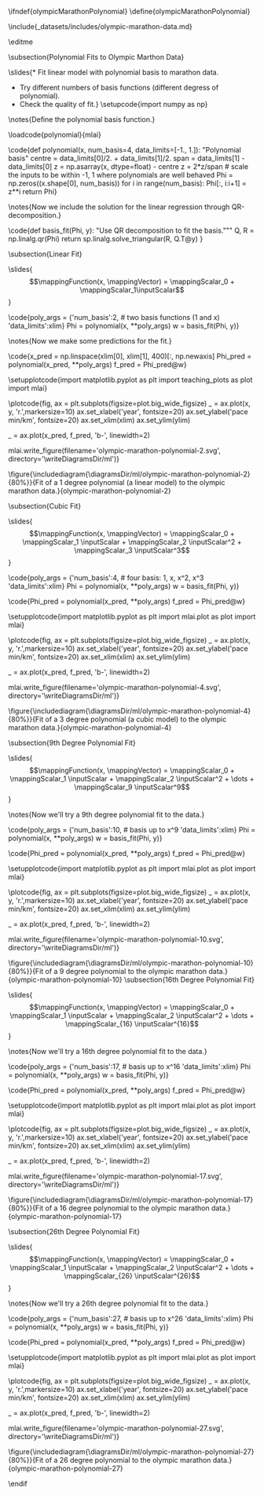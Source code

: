 \ifndef{olympicMarathonPolynomial}
\define{olympicMarathonPolynomial}

\include{_datasets/includes/olympic-marathon-data.md}

\editme

\subsection{Polynomial Fits to Olympic Marthon Data}

\slides{* Fit linear model with polynomial basis to marathon data.
* Try different numbers of basis functions (different degress of polynomial).
* Check the quality of fit.}
\setupcode{import numpy as np}

\notes{Define the polynomial basis function.}

\loadcode{polynomial}{mlai}

\code{def polynomial(x, num_basis=4, data_limits=[-1., 1.]):
    "Polynomial basis"
    centre = data_limits[0]/2. + data_limits[1]/2.
    span = data_limits[1] - data_limits[0]
    z = np.asarray(x, dtype=float) - centre
    z = 2*z/span   # scale the inputs to be within -1, 1 where polynomials are well behaved
    Phi = np.zeros((x.shape[0], num_basis))
    for i in range(num_basis):
        Phi[:, i:i+1] = z**i
    return Phi}

\notes{Now we include the solution for the linear regression through QR-decomposition.}

\code{def basis_fit(Phi, y):
    "Use QR decomposition to fit the basis."""
	Q, R = np.linalg.qr(Phi)
	return sp.linalg.solve_triangular(R, Q.T@y) 
}

\subsection{Linear Fit}

\slides{$$\mappingFunction(x, \mappingVector) = \mappingScalar_0 + \mappingScalar_1\inputScalar$$}

\code{poly_args = {'num_basis':2, # two basis functions (1 and x)
             'data_limits':xlim}
Phi = polynomial(x, **poly_args)
w = basis_fit(Phi, y)}

\notes{Now we make some predictions for the fit.}

\code{x_pred = np.linspace(xlim[0], xlim[1], 400)[:, np.newaxis]
Phi_pred = polynomial(x_pred, **poly_args)
f_pred = Phi_pred@w}

\setupplotcode{import matplotlib.pyplot as plt
import teaching_plots as plot
import mlai}

\plotcode{fig, ax = plt.subplots(figsize=plot.big_wide_figsize)
_ = ax.plot(x, y, 'r.',markersize=10)
ax.set_xlabel('year', fontsize=20)
ax.set_ylabel('pace min/km', fontsize=20)
ax.set_xlim(xlim)
ax.set_ylim(ylim)

_ = ax.plot(x_pred, f_pred, 'b-', linewidth=2)

mlai.write_figure(filename='olympic-marathon-polynomial-2.svg', 
				  directory='\writeDiagramsDir/ml')}

\figure{\includediagram{\diagramsDir/ml/olympic-marathon-polynomial-2}{80%}}{Fit of a 1 degree polynomial (a linear model) to the olympic marathon data.}{olympic-marathon-polynomial-2}


\subsection{Cubic Fit}

\slides{$$\mappingFunction(x, \mappingVector) = \mappingScalar_0 + \mappingScalar_1 \inputScalar + \mappingScalar_2 \inputScalar^2 + \mappingScalar_3 \inputScalar^3$$}

\code{poly_args = {'num_basis':4, # four basis: 1, x, x^2, x^3
             'data_limits':xlim}
Phi = polynomial(x, **poly_args)
w = basis_fit(Phi, y)}


\code{Phi_pred = polynomial(x_pred, **poly_args)
f_pred = Phi_pred@w}

\setupplotcode{import matplotlib.pyplot as plt
import mlai.plot as plot
import mlai}

\plotcode{fig, ax = plt.subplots(figsize=plot.big_wide_figsize)
_ = ax.plot(x, y, 'r.',markersize=10)
ax.set_xlabel('year', fontsize=20)
ax.set_ylabel('pace min/km', fontsize=20)
ax.set_xlim(xlim)
ax.set_ylim(ylim)

_ = ax.plot(x_pred, f_pred, 'b-', linewidth=2)

mlai.write_figure(filename='olympic-marathon-polynomial-4.svg', 
				  directory='\writeDiagramsDir/ml')}

\figure{\includediagram{\diagramsDir/ml/olympic-marathon-polynomial-4}{80%}}{Fit of a 3 degree polynomial (a cubic model) to the olympic marathon data.}{olympic-marathon-polynomial-4}

\subsection{9th Degree Polynomial Fit}

\slides{$$\mappingFunction(x, \mappingVector) = \mappingScalar_0 + \mappingScalar_1 \inputScalar + \mappingScalar_2 \inputScalar^2 + \dots + \mappingScalar_9 \inputScalar^9$$}

\notes{Now we'll try a 9th degree polynomial fit to the data.}

\code{poly_args = {'num_basis':10, # basis up to x^9
             'data_limits':xlim}
Phi = polynomial(x, **poly_args)
w = basis_fit(Phi, y)}


\code{Phi_pred = polynomial(x_pred, **poly_args)
f_pred = Phi_pred@w}

\setupplotcode{import matplotlib.pyplot as plt
import mlai.plot as plot
import mlai}

\plotcode{fig, ax = plt.subplots(figsize=plot.big_wide_figsize)
_ = ax.plot(x, y, 'r.',markersize=10)
ax.set_xlabel('year', fontsize=20)
ax.set_ylabel('pace min/km', fontsize=20)
ax.set_xlim(xlim)
ax.set_ylim(ylim)

_ = ax.plot(x_pred, f_pred, 'b-', linewidth=2)

mlai.write_figure(filename='olympic-marathon-polynomial-10.svg', 
				  directory='\writeDiagramsDir/ml')}

\figure{\includediagram{\diagramsDir/ml/olympic-marathon-polynomial-10}{80%}}{Fit of a 9 degree polynomial to the olympic marathon data.}{olympic-marathon-polynomial-10}
\subsection{16th Degree Polynomial Fit}

\slides{$$\mappingFunction(x, \mappingVector) = \mappingScalar_0 + \mappingScalar_1 \inputScalar + \mappingScalar_2 \inputScalar^2 + \dots + \mappingScalar_{16} \inputScalar^{16}$$}

\notes{Now we'll try a 16th degree polynomial fit to the data.}

\code{poly_args = {'num_basis':17, # basis up to x^16
             'data_limits':xlim}
Phi = polynomial(x, **poly_args)
w = basis_fit(Phi, y)}


\code{Phi_pred = polynomial(x_pred, **poly_args)
f_pred = Phi_pred@w}

\setupplotcode{import matplotlib.pyplot as plt
import mlai.plot as plot
import mlai}

\plotcode{fig, ax = plt.subplots(figsize=plot.big_wide_figsize)
_ = ax.plot(x, y, 'r.',markersize=10)
ax.set_xlabel('year', fontsize=20)
ax.set_ylabel('pace min/km', fontsize=20)
ax.set_xlim(xlim)
ax.set_ylim(ylim)

_ = ax.plot(x_pred, f_pred, 'b-', linewidth=2)

mlai.write_figure(filename='olympic-marathon-polynomial-17.svg', 
				  directory='\writeDiagramsDir/ml')}

\figure{\includediagram{\diagramsDir/ml/olympic-marathon-polynomial-17}{80%}}{Fit of a 16 degree polynomial to the olympic marathon data.}{olympic-marathon-polynomial-17}

\subsection{26th Degree Polynomial Fit}

\slides{$$\mappingFunction(x, \mappingVector) = \mappingScalar_0 + \mappingScalar_1 \inputScalar + \mappingScalar_2 \inputScalar^2 + \dots + \mappingScalar_{26} \inputScalar^{26}$$}

\notes{Now we'll try a 26th degree polynomial fit to the data.}

\code{poly_args = {'num_basis':27, # basis up to x^26
             'data_limits':xlim}
Phi = polynomial(x, **poly_args)
w = basis_fit(Phi, y)}


\code{Phi_pred = polynomial(x_pred, **poly_args)
f_pred = Phi_pred@w}

\setupplotcode{import matplotlib.pyplot as plt
import mlai.plot as plot
import mlai}

\plotcode{fig, ax = plt.subplots(figsize=plot.big_wide_figsize)
_ = ax.plot(x, y, 'r.',markersize=10)
ax.set_xlabel('year', fontsize=20)
ax.set_ylabel('pace min/km', fontsize=20)
ax.set_xlim(xlim)
ax.set_ylim(ylim)

_ = ax.plot(x_pred, f_pred, 'b-', linewidth=2)

mlai.write_figure(filename='olympic-marathon-polynomial-27.svg', 
				  directory='\writeDiagramsDir/ml')}

\figure{\includediagram{\diagramsDir/ml/olympic-marathon-polynomial-27}{80%}}{Fit of a 26 degree polynomial to the olympic marathon data.}{olympic-marathon-polynomial-27}



\endif
